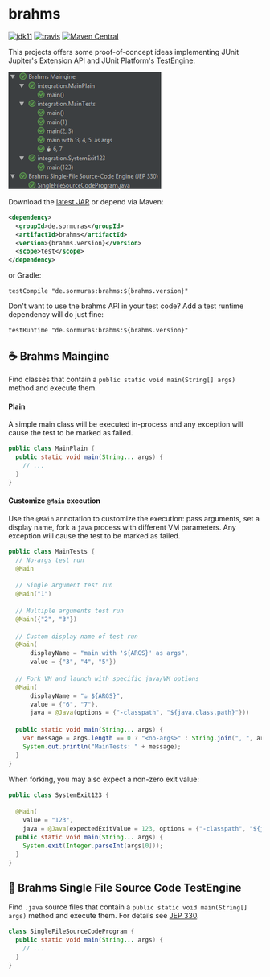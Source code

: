# brahms

[![jdk11](https://img.shields.io/badge/jdk-11-blue.svg)](http://jdk.java.net/11)
[![travis](https://travis-ci.com/sormuras/brahms.svg?branch=master)](https://travis-ci.com/sormuras/brahms)
[![Maven Central](https://img.shields.io/maven-central/v/de.sormuras/brahms.svg?label=Maven%20Central)](https://search.maven.org/search?q=g:%22de.sormuras%22%20AND%20a:%22brahms%22)

This projects offers some proof-of-concept ideas implementing JUnit Jupiter's Extension API and JUnit Platform's
[TestEngine](https://junit.org/junit5/docs/current/user-guide/#launcher-api-engines-custom):

![Brahms Overview](docs/brahms-overview.png)

Download the [latest JAR](https://search.maven.org/remote_content?g=de.sormuras&a=brahms&v=LATEST) or depend via Maven:

```xml
<dependency>
  <groupId>de.sormuras</groupId>
  <artifactId>brahms</artifactId>
  <version>{brahms.version}</version>
  <scope>test</scope>
</dependency>
```

or Gradle:

```
testCompile "de.sormuras:brahms:${brahms.version}"
```

Don't want to use the brahms API in your test code?
Add a test runtime dependency will do just fine:

```
testRuntime "de.sormuras:brahms:${brahms.version}"
```

## ☕ Brahms Maingine

Find classes that contain a `public static void main(String[] args)` method
and execute them.

#### Plain

A simple main class will be executed in-process and any exception will cause
the test to be marked as failed.

```java
public class MainPlain {
  public static void main(String... args) {
    // ...
  }
}
```

#### Customize `@Main` execution

Use the `@Main` annotation to customize the execution: pass arguments, set a
display name, fork a `java` process with different VM parameters. Any exception
will cause the test to be marked as failed.

```java
public class MainTests {
  // No-args test run
  @Main

  // Single argument test run
  @Main("1")

  // Multiple arguments test run
  @Main({"2", "3"})

  // Custom display name of test run
  @Main(
      displayName = "main with '${ARGS}' as args",
      value = {"3", "4", "5"})

  // Fork VM and launch with specific java/VM options
  @Main(
      displayName = "☕ ${ARGS}",
      value = {"6", "7"},
      java = @Java(options = {"-classpath", "${java.class.path}"}))

  public static void main(String... args) {
    var message = args.length == 0 ? "<no-args>" : String.join(", ", args);
    System.out.println("MainTests: " + message);
  }
}
```

When forking, you may also expect a non-zero exit value:

```java
public class SystemExit123 {

  @Main(
  	value = "123",
  	java = @Java(expectedExitValue = 123, options = {"-classpath", "${java.class.path}"}))              
  public static void main(String... args) {
    System.exit(Integer.parseInt(args[0]));
  }
}
```

## 📜 Brahms Single File Source Code TestEngine

Find `.java` source files that contain a `public static void main(String[] args)` method
and execute them. For details see [JEP 330](http://openjdk.java.net/jeps/330).

```java
class SingleFileSourceCodeProgram {
  public static void main(String... args) {
    // ...
  }
}
```
